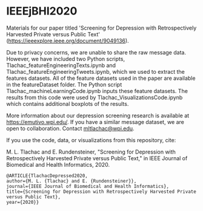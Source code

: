 # IEEEjBHI2020
Materials for our paper titled 'Screening for Depression with Retrospectively Harvested Private versus Public Text' (https://ieeexplore.ieee.org/document/9049136).

Due to privacy concerns, we are unable to share the raw message data.  However, we have included two Python scripts, Tlachac_featureEngineeringTexts.ipynb and Tlachac_featureEngineeringTweets.ipynb, which we used to extract the features datasets.  All of the feature datasets used in the paper are available in the featureDataset folder.  The Python script Tlachac_machineLearningCode.ipynb inputs these feature datasets.  The results from this code were used by Tlachac_VisualizationsCode.ipynb which contains additional boxplots of the results.

More information about our depression screening research is available at https://emutivo.wpi.edu/. If you have a similar message dataset, we are open to collaboration.  Contact mltlachac@wpi.edu.

If you use the code, data, or visualizations from this repository, cite:

M. L. Tlachac and E. Rundensteiner, "Screening for Depression with Retrospectively Harvested Private versus Public Text," in IEEE Journal of Biomedical and Health Informatics, 2020.

```
@ARTICLE{TlachacDepressed2020, 
author={M. L. {Tlachac} and E. {Rundensteiner}}, 
journal={IEEE Journal of Biomedical and Health Informatics}, 
title={Screening for Depression with Retrospectively Harvested Private versus Public Text}, 
year={2020}}
```
